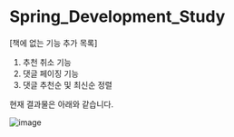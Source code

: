 # Spring_Development_Study
[책에 없는 기능 추가 목록]
1. 추천 취소 기능
2. 댓글 페이징 기능
3. 댓글 추천순 및 최신순 정렬

현재 결과물은 아래와 같습니다.

![image](https://user-images.githubusercontent.com/101415950/178116317-29497199-aca2-4c43-94a7-ec509b8a441a.png)
